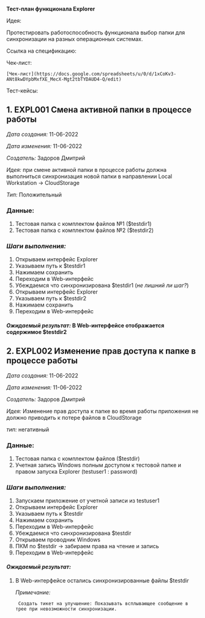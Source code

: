 


**Тест-план функционала Explorer**

Идея:

Протестировать работоспособность функционала выбор папки для синхронизации на разных операционных системах. 

Ссылка на спецификацию:  

Чек-лист:


    [Чек-лист](https://docs.google.com/spreadsheets/u/0/d/1xCoKv3-ANt8kwDYpbMxfXE_MecX-Mgt2tbTYDAUD4-Q/edit)

Тест-кейсы:



## 1. **EXPL001 Смена активной папки в процессе работы**

  _Дата создания:_ 11-06-2022

  _Дата изменения:_ 11-06-2022

  _Создатель:_ Задоров Дмитрий

  _Идея:_ при смене активной папки в процессе работы должна выполниться синхронизация новой папки в направлении Local Workstation -> CloudStorage 

  _Тип:_ Положительный

### Данные:

1. Тестовая папка с комплектом файлов №1 ($testdir1)
2. Тестовая папка с комплектом файлов №2 ($testdir2)

### _Шаги выполнения:_



1. Открываем интерфейс Explorer
2. Указываем путь к $testdir1
3. Нажимаем сохранить
4. Переходим в Web-интерфейс
5. Убеждаемся что синхронизирована $testdir1 (_не лишний ли шаг?_)
6. Открываем интерфейс Explorer
7. Указываем путь к $testdir2
8. Нажимаем сохранить
9. Переходим в Web-интерфейс

#### 	_Ожидаемый результат:_ В Web-интерфейсе отображается содержимое $testdir2



## 2. **EXPL002 Изменение прав доступа к папке в процессе работы**

  _Дата создания:_ 11-06-2022

  _Дата изменения:_ 11-06-2022

  _Создатель:_ Задоров Дмитрий

  _Идея:_ Изменение прав доступа к папке во время работы приложения не должно приводить к потере файлов в CloudStorage

  _тип:_ негативный
    

### Данные:

1. Тестовая папка с комплектом файлов ($testdir)
2. Учетная запись Windows полным доступом к тестовой папке и правом запуска Explorer (testuser1 : password)

### 	_Шаги выполнения:_



1. Запускаем приложение от учетной записи из testuser1
2. Открываем интерфейс Explorer
3. Указываем путь к $testdir
4. Нажимаем сохранить
5. Переходим в Web-интерфейс
6. Убеждаемся что синхронизирована $testdir
7. Открываем проводник Windows
8. ПКМ по $testdir -> забираем права на чтение и запись
9. Переходим в Web-интерфейс

####  _Ожидаемый результат:_



1. В Web-интерфейсе остались синхронизированные файлы $testdir 

    _Примечание:_


		Создать тикет на улучшение: Показывать всплывающее сообщение в трее при невозможности синхронизации.	



